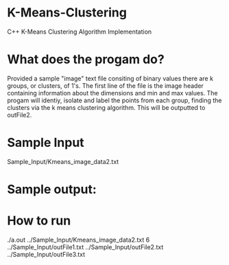 # K-Means-Clustering
C++ K-Means Clustering Algorithm Implementation  

# What does the progam do?
Provided a sample "image" text file consiting of binary values there are k groups, or clusters, of 1's. The first line of the file is the image header containing information about the dimensions and min and max values. The progam will identiy, isolate and label the points from each group, finding the clusters via the k means clustering algorithm. This will be outputted to outFile2. 

# Sample Input
Sample_Input/Kmeans_image_data2.txt

# Sample output:


# How to run

./a.out ../Sample_Input/Kmeans_image_data2.txt 6 ../Sample_Input/outFile1.txt ../Sample_Input/outFile2.txt ../Sample_Input/outFile3.txt 
